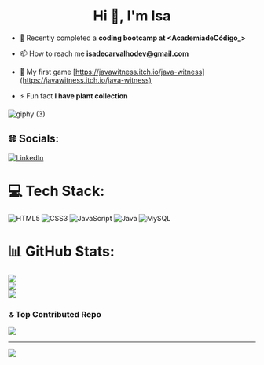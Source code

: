<h1 align="center">Hi 👋, I'm Isa</h1>


- 🔭 Recently completed a **coding bootcamp at <AcademiadeCódigo_>**

- 📫 How to reach me **isadecarvalhodev@gmail.com**

- 📄 My first game [https://javawitness.itch.io/java-witness](https://javawitness.itch.io/java-witness)

- ⚡ Fun fact **I have plant collection**




![giphy (3)](https://user-images.githubusercontent.com/130545617/234720506-33e378bc-495a-4c3d-ac5b-d69b16bb0f65.gif)



## 🌐 Socials:
[![LinkedIn](https://img.shields.io/badge/LinkedIn-%230077B5.svg?logo=linkedin&logoColor=white)](https://linkedin.com/in/isadecarvalhodev) 

# 💻 Tech Stack:
![HTML5](https://img.shields.io/badge/html5-%23E34F26.svg?style=for-the-badge&logo=html5&logoColor=white) ![CSS3](https://img.shields.io/badge/css3-%231572B6.svg?style=for-the-badge&logo=css3&logoColor=white) ![JavaScript](https://img.shields.io/badge/javascript-%23323330.svg?style=for-the-badge&logo=javascript&logoColor=%23F7DF1E) ![Java](https://img.shields.io/badge/java-%23ED8B00.svg?style=for-the-badge&logo=java&logoColor=white) ![MySQL](https://img.shields.io/badge/mysql-%2300f.svg?style=for-the-badge&logo=mysql&logoColor=white)
# 📊 GitHub Stats:
![](https://github-readme-stats.vercel.app/api?username=isadecarvalhodev&theme=swift&hide_border=false&include_all_commits=true&count_private=true)<br/>
![](https://github-readme-streak-stats.herokuapp.com/?user=isadecarvalhodev&theme=swift&hide_border=false)<br/>
![](https://github-readme-stats.vercel.app/api/top-langs/?username=isadecarvalhodev&theme=swift&hide_border=false&include_all_commits=true&count_private=true&layout=compact)

### 🔝 Top Contributed Repo
![](https://github-contributor-stats.vercel.app/api?username=isadecarvalhodev&limit=5&theme=dark&combine_all_yearly_contributions=true)

---
[![](https://visitcount.itsvg.in/api?id=isadecarvalhodev&icon=9&color=4)](https://visitcount.itsvg.in)

